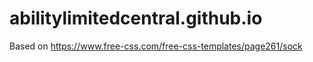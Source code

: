 # abilitylimitedcentral.github.io

Based on https://www.free-css.com/free-css-templates/page261/sock